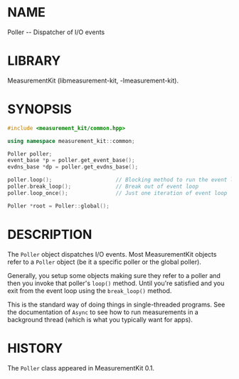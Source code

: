 # NAME
Poller -- Dispatcher of I/O events

# LIBRARY
MeasurementKit (libmeasurement-kit, -lmeasurement-kit).

# SYNOPSIS
```C++
#include <measurement_kit/common.hpp>

using namespace measurement_kit::common;

Poller poller;
event_base *p = poller.get_event_base();
evdns_base *dp = poller.get_evdns_base();

poller.loop();                    // Blocking method to run the event loop
poller.break_loop();              // Break out of event loop
poller.loop_once();               // Just one iteration of event loop

Poller *root = Poller::global();
```

# DESCRIPTION

The `Poller` object dispatches I/O events. Most MeasurementKit objects
refer to a `Poller` object (be it a specific poller or the global poller).

Generally, you setup some objects making sure they refer to a poller and
then you invoke that poller's `loop()` method. Until you're satisfied and
you exit from the event loop using the `break_loop()` method.

This is the standard way of doing things in single-threaded programs. See
the documentation of `Async` to see how to run measurements in a background
thread (which is what you typically want for apps).

# HISTORY

The `Poller` class appeared in MeasurementKit 0.1.
